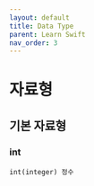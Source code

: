```yaml
---
layout: default
title: Data Type
parent: Learn Swift
nav_order: 3
---
```


# 자료형

## 기본 자료형

### int
    int(integer) 정수
    